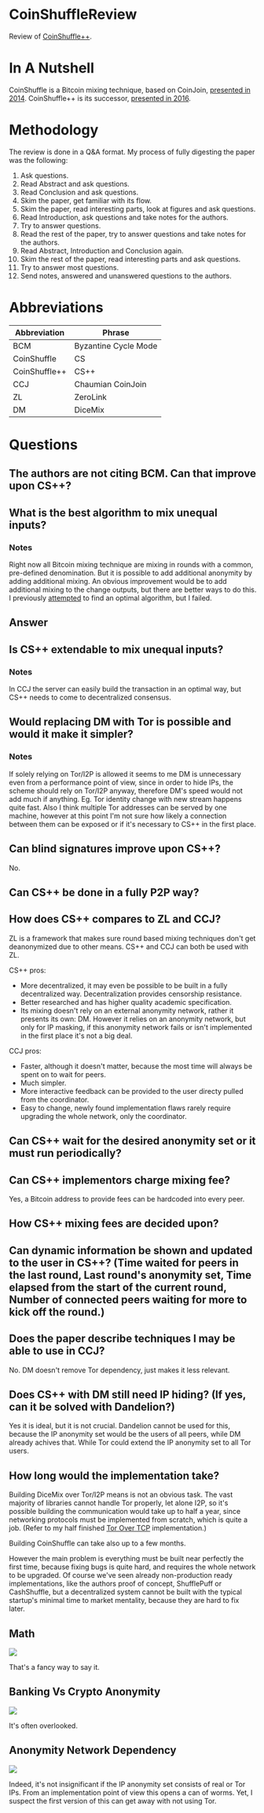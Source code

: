 # CoinShuffleReview
Review of [CoinShuffle++](http://wp.internetsociety.org/ndss/wp-content/uploads/sites/25/2017/09/ndss201701-4RuffingPaper.pdf).

# In A Nutshell

CoinShuffle is a Bitcoin mixing technique, based on CoinJoin, [presented in 2014](https://bitcointalk.org/index.php?topic=567625.0). CoinShuffle++ is its successor, [presented in 2016](https://bitcointalk.org/index.php?topic=1497271).

# Methodology

The review is done in a Q&A format. My process of fully digesting the paper was the following:

1. Ask questions.
2. Read Abstract and ask questions.
3. Read Conclusion and ask questions.
4. Skim the paper, get familiar with its flow.
5. Skim the paper, read interesting parts, look at figures and ask questions.
6. Read Introduction, ask questions and take notes for the authors.
7. Try to answer questions.
8. Read the rest of the paper, try to answer questions and take notes for the authors.
9. Read Abstract, Introduction and Conclusion again.
10. Skim the rest of the paper, read interesting parts and ask questions.
11. Try to answer most questions.
12. Send notes, answered and unanswered questions to the authors.

# Abbreviations

| Abbreviation  | Phrase |
| ------------- | ------------- |
| BCM  | Byzantine Cycle Mode  |
| CoinShuffle  | CS  |
| CoinShuffle++  | CS++  |
| CCJ  | Chaumian CoinJoin  |
| ZL  | ZeroLink  |
| DM  | DiceMix  |

# Questions

## The authors are not citing BCM. Can that improve upon CS++?

## What is the best algorithm to mix unequal inputs?
### Notes
Right now all Bitcoin mixing technique are mixing in rounds with a common, pre-defined denomination. But it is possible to add additional anonymity by adding additional mixing. An obvious improvement would be to add additional mixing to the change outputs, but there are better ways to do this. I previously [attempted](https://medium.com/@nopara73/math-problem-c5fa3ed151ea) to find an optimal algorithm, but I failed.

## Answer

## Is CS++ extendable to mix unequal inputs?
### Notes
In CCJ the server can easily build the transaction in an optimal way, but CS++ needs to come to decentralized consensus.

## Would replacing DM with Tor is possible and would it make it simpler?
### Notes
If solely relying on Tor/I2P is allowed it seems to me DM is unnecessary even from a performance point of view, since in order to hide IPs, the scheme should rely on Tor/I2P anyway, therefore DM's speed would not add much if anything. Eg. Tor identity change with new stream happens quite fast. Also I think multiple Tor addresses can be served by one machine, however at this point I'm not sure how likely a connection between them can be exposed or if it's necessary to CS++ in the first place.

## Can blind signatures improve upon CS++?

No.

## Can CS++ be done in a fully P2P way?

## How does CS++ compares to ZL and CCJ?

ZL is a framework that makes sure round based mixing techniques don't get deanonymized due to other means. CS++ and CCJ can both be used with ZL.

CS++ pros:
- More decentralized, it may even be possible to be built in a fully decentralized way. Decentralization provides censorship resistance.
- Better researched and has higher quality academic specification.
- Its mixing doesn't rely on an external anonymity network, rather it presents its own: DM. However it relies on an anonymity network, but only for IP masking, if this anonymity network fails or isn't implemented in the first place it's not a big deal.

CCJ pros:
- Faster, although it doesn't matter, because the most time will always be spent on to wait for peers.
- Much simpler.
- More interactive feedback can be provided to the user directy pulled from the coordinator.
- Easy to change, newly found implementation flaws rarely require upgrading the whole network, only the coordinator.

## Can CS++ wait for the desired anonymity set or it must run periodically?

## Can CS++ implementors charge mixing fee?

Yes, a Bitcoin address to provide fees can be hardcoded into every peer.

## How CS++ mixing fees are decided upon?

## Can dynamic information be shown and updated to the user in CS++? (Time waited for peers in the last round, Last round's anonymity set, Time elapsed from the start of the current round, Number of connected peers waiting for more to kick off the round.)

## Does the paper describe techniques I may be able to use in CCJ?

No. DM doesn't remove Tor dependency, just makes it less relevant.

## Does CS++ with DM still need IP hiding? (If yes, can it be solved with Dandelion?)

Yes it is ideal, but it is not crucial. Dandelion cannot be used for this, because the IP anonymity set would be the users of all peers, while DM already achives that. While Tor could extend the IP anonymity set to all Tor users.

## How long would the implementation take?

Building DiceMix over Tor/I2P means is not an obvious task. The vast majority of libraries cannot handle Tor properly, let alone I2P, so it's possible building the communication would take up to half a year, since networking protocols must be implemented from scratch, which is quite a job. (Refer to my half finished [Tor Over TCP](https://github.com/nopara73/TorOverTcp) implementation.)

Building CoinShuffle can take also up to a few months.

However the main problem is everything must be built near perfectly the first time, because fixing bugs is quite hard, and requires the whole network to be upgraded. Of course we've seen already non-production ready implementations, like the authors proof of concept, ShufflePuff or CashShuffle, but a decentralized system cannot be built with the typical startup's minimal time to market mentality, because they are hard to fix later.

## Math

![](https://i.imgur.com/1iqvbmE.png)

That's a fancy way to say it.

## Banking Vs Crypto Anonymity

![](https://i.imgur.com/ZNOadnW.png)

It's often overlooked.

## Anonymity Network Dependency

![](https://i.imgur.com/7HdjVoy.png)

Indeed, it's not insignificant if the IP anonymity set consists of real or Tor IPs. From an implementation point of view this opens a can of worms. Yet, I suspect the first version of this can get away with not using Tor.
